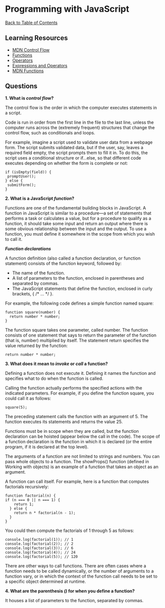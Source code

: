 # Programming with JavaScript

[Back to Table of Contents](../README.md)

## Learning Resources

* [MDN Control Flow](https://developer.mozilla.org/en-US/docs/Glossary/Control_flow)
* [Functions](https://www.w3schools.com/js/js_functions.asp)
* [Operators](https://www.w3schools.com/js/js_operators.asp)
* [Expressions and Operators](https://developer.mozilla.org/en-US/docs/Web/JavaScript/Guide/Expressions_and_Operators)
* [MDN Functions](https://developer.mozilla.org/en-US/docs/Web/JavaScript/Guide/Functions)

## Questions

**1. What is *control flow*?**  

The control flow is the order in which the computer executes statements in a script.

Code is run in order from the first line in the file to the last line, unless the computer runs across the (extremely frequent) structures that change the control flow, such as conditionals and loops.

For example, imagine a script used to validate user data from a webpage form. The script submits validated data, but if the user, say, leaves a required field empty, the script prompts them to fill it in. To do this, the script uses a conditional structure or if...else, so that different code executes depending on whether the form is complete or not:

    if (isEmpty(field)) {
     promptUser();
    } else {
     submitForm();
    }

**2. What is a JavaScript *function*?**

Functions are one of the fundamental building blocks in JavaScript. A function in JavaScript is similar to a procedure—a set of statements that performs a task or calculates a value, but for a procedure to qualify as a function, it should take some input and return an output where there is some obvious relationship between the input and the output. To use a function, you must define it somewhere in the scope from which you wish to call it.

***Function declarations***

A function definition (also called a function declaration, or function statement) consists of the function keyword, followed by:

* The name of the function.
* A list of parameters to the function, enclosed in parentheses and separated by commas.
* The JavaScript statements that define the function, enclosed in curly brackets, { /* … */ }.

For example, the following code defines a simple function named square:

    function square(number) {
      return number * number;
    }

The function square takes one parameter, called number. The function consists of one statement that says to return the parameter of the function (that is, number) multiplied by itself. The statement return specifies the value returned by the function:

    return number * number;

**3. What does it mean to *invoke* or *call* a function?**

Defining a function does not execute it. Defining it names the function and specifies what to do when the function is called.

Calling the function actually performs the specified actions with the indicated parameters. For example, if you define the function square, you could call it as follows:

    square(5);

The preceding statement calls the function with an argument of 5. The function executes its statements and returns the value 25.

Functions must be in scope when they are called, but the function declaration can be hoisted (appear below the call in the code). The scope of a function declaration is the function in which it is declared (or the entire program, if it is declared at the top level).

The arguments of a function are not limited to strings and numbers. You can pass whole objects to a function. The showProps() function (defined in Working with objects) is an example of a function that takes an object as an argument.

A function can call itself. For example, here is a function that computes factorials recursively:

    function factorial(n) {
    if (n === 0 || n === 1) {
        return 1;
      } else {
        return n * factorial(n - 1);
      }
    }

You could then compute the factorials of 1 through 5 as follows:

    console.log(factorial(1)); // 1
    console.log(factorial(2)); // 2
    console.log(factorial(3)); // 6
    console.log(factorial(4)); // 24
    console.log(factorial(5)); // 120

There are other ways to call functions. There are often cases where a function needs to be called dynamically, or the number of arguments to a function vary, or in which the context of the function call needs to be set to a specific object determined at runtime.

**4. What are the parenthesis *()* for when you define a function?**  

It houses a list of parameters to the function, separated by commas.


